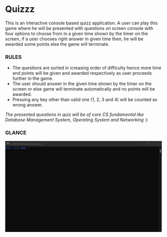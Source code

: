 # Quizzz
This is an interactive console based quizz application. A user can play this game where he will be presented with questions on screen console with four options to choose from in a given time shown by the timer on the screen, if a user chooses right answer in given time then, he will be awarded some points else the game will terminate.

### RULES
* The questions are sorted in icreasing order of difficulty hence more time and points will be given and awarded respectively as user proceeds further in the game.
* The user should answer in the given time shown by the timer on the screen or else game will terminate automatically and no points will be awarded.
* Pressing any key other than valid one (1, 2, 3 and 4) will be counted as wrong answer. 

*The presented questions in quiz will be of core CS fundamental like Database Management System, Operating System and Networking* :) 

### GLANCE
<div align="center">
  <!-- <img src="https://github.com/pragyesh29/BookHub-App/blob/master/app/src/main/ScreenShots/Dashboard.jpeg" alt="Dashboard" width="98" height="200"> -->
  <img src="./res/ss.gif" alt="Dashboard">
  <!-- <img src="https://github.com/pragyesh29/Quizzz/res/ss.gif" alt="overview"> -->
</div>